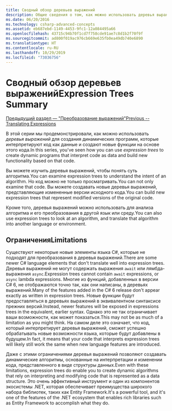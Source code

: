 ```yaml
---
title: Сводный обзор деревьев выражений
description: Общие сведения о том, как можно использовать деревья выражений для создания динамических программ, которые интерпретируют код как данные и создают новые функции на основе этого кода.
ms.date: 06/20/2016
ms.technology: csharp-advanced-concepts
ms.assetid: eb687ebd-1149-4453-9fc1-12a084495a66
ms.openlocfilehash: 43715c94b70f1cd7f758cde91ae7c8d1b2f70f9f
ms.sourcegitcommit: ad800f019ac976cb669e635fb0ea49db740e6890
ms.translationtype: HT
ms.contentlocale: ru-RU
ms.lasthandoff: 10/29/2019
ms.locfileid: "73036756"
---
```

# <a name="expression-trees-summary"></a><span data-ttu-id="719a5-103">Сводный обзор деревьев выражений</span><span class="sxs-lookup"><span data-stu-id="719a5-103">Expression Trees Summary</span></span>

[<span data-ttu-id="719a5-104">Предыдущий раздел — "Преобразование выражений"</span><span class="sxs-lookup"><span data-stu-id="719a5-104">Previous -- Translating Expressions</span></span>](expression-trees-translating.md)

<span data-ttu-id="719a5-105">В этой серии мы продемонстрировали, как можно использовать *деревья выражений* для создания динамических программ, которые интерпретируют код как данные и создают новые функции на основе этого кода.</span><span class="sxs-lookup"><span data-stu-id="719a5-105">In this series, you've seen how you can use *expression trees* to create dynamic programs that interpret code as data and build new functionality based on that code.</span></span>

<span data-ttu-id="719a5-106">Вы можете изучить деревья выражений, чтобы понять суть алгоритма.</span><span class="sxs-lookup"><span data-stu-id="719a5-106">You can examine expression trees to understand the intent of an algorithm.</span></span> <span data-ttu-id="719a5-107">Но код можно не только просматривать.</span><span class="sxs-lookup"><span data-stu-id="719a5-107">You can not only examine that code.</span></span> <span data-ttu-id="719a5-108">Вы можете создавать новые деревья выражений, представляющие измененные версии исходного кода.</span><span class="sxs-lookup"><span data-stu-id="719a5-108">You can build new expression trees that represent modified versions of the original code.</span></span>

<span data-ttu-id="719a5-109">Кроме того, деревья выражений можно использовать для анализа алгоритма и его преобразования в другой язык или среду.</span><span class="sxs-lookup"><span data-stu-id="719a5-109">You can also use expression trees to look at an algorithm, and translate that algorithm into another language or environment.</span></span> 

## <a name="limitations"></a><span data-ttu-id="719a5-110">Ограничения</span><span class="sxs-lookup"><span data-stu-id="719a5-110">Limitations</span></span>

<span data-ttu-id="719a5-111">Существуют некоторые новые элементы языка C#, которые не подходят для преобразования в деревья выражений.</span><span class="sxs-lookup"><span data-stu-id="719a5-111">There are some newer C# language elements that don't translate well into expression trees.</span></span> <span data-ttu-id="719a5-112">Деревья выражений не могут содержать выражения `await` или лямбда-выражения `async`.</span><span class="sxs-lookup"><span data-stu-id="719a5-112">Expression trees cannot contain `await` expressions, or `async` lambda expressions.</span></span> <span data-ttu-id="719a5-113">Многие из функций, добавленных в версии C# 6, не отображаются точно так, как они написаны, в деревьях выражений.</span><span class="sxs-lookup"><span data-stu-id="719a5-113">Many of the features added in the C# 6 release don't appear exactly as written in expression trees.</span></span> <span data-ttu-id="719a5-114">Новые функции будут предоставляться в деревьях выражений в эквивалентном синтаксисе прежних версий.</span><span class="sxs-lookup"><span data-stu-id="719a5-114">Instead, newer features will be exposed in expressions trees in the equivalent, earlier syntax.</span></span> <span data-ttu-id="719a5-115">Однако это не так ограничивает ваши возможности, как может показаться.</span><span class="sxs-lookup"><span data-stu-id="719a5-115">This may not be as much of a limitation as you might think.</span></span> <span data-ttu-id="719a5-116">На самом деле это означает, что код, который интерпретирует деревья выражений, сможет успешно обрабатывать новые возможности языка, которые будут добавлены в будущем.</span><span class="sxs-lookup"><span data-stu-id="719a5-116">In fact, it means that your code that interprets expression trees will likely still work the same when new language features are introduced.</span></span>

<span data-ttu-id="719a5-117">Даже с этими ограничениями деревья выражений позволяют создавать динамические алгоритмы, основанные на интерпретации и изменении кода, представленного в виде структуры данных.</span><span class="sxs-lookup"><span data-stu-id="719a5-117">Even with these limitations, expression trees do enable you to create dynamic algorithms that rely on interpreting and modifying code that is represented as a data structure.</span></span> <span data-ttu-id="719a5-118">Это очень эффективный инструмент и один из компонентов экосистемы .NET, которая обеспечивает преимущества широкого набора библиотек, таких как Entity Framework.</span><span class="sxs-lookup"><span data-stu-id="719a5-118">It's a powerful tool, and it's one of the features of the .NET ecosystem that enables rich libraries such as Entity Framework to accomplish what they do.</span></span>
